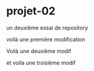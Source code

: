 # projet-02
un deuxième essai de repository

voilà une première modification

Voilà une deuxième modif

et voila une troisième modif
